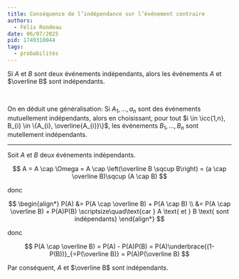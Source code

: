 ```yaml
---
title: Conséquence de l’indépendance sur l’événement contraire
authors:
  - Félix Rondeau
date: 06/07/2025
pid: 1749310044
tags:
  - probabilités
---
```


Si $A$ et $B$ sont deux événements indépendants, alors les événements $A$ et $\overline B$ sont indépendants.

<br/>

On en déduit une généralisation: Si $A_{1}, \ldots, a_{n}$ sont des événements mutuellement indépendants, alors en choisissant, pour tout $i \in \icc{1,n}, B_{i} \in \{A_{i}, \overline{A_{i}}\}$, les événements $B_{1}, \ldots, B_{n}$ sont mutellement indépendants.

---

Soit $A$ et $B$ deux événements indépendants.

$$
    A = A \cap \Omega = A \cap  \left(\overline B \sqcup B\right) = (a \cap \overline B)\sqcup (A \cap  B)
$$

donc

$$
    \begin{align*}
        P(A) &= P(A \cap  \overline B) + P(A \cap  B) \\
&= P(A \cap  \overline B) + P(A)P(B) \scriptsize\quad\text{car } A \text{ et } B \text{ sont indépendants}
    \end{align*}
$$

donc

$$
    P(A \cap \overline B) = P(A) - P(A)P(B) = P(A)\underbrace{(1-P(B))}_{=P(\overline B)} = P(A)P(\overline B)
$$

Par conséquent, $A$ et $\overline B$ sont indépendants.

